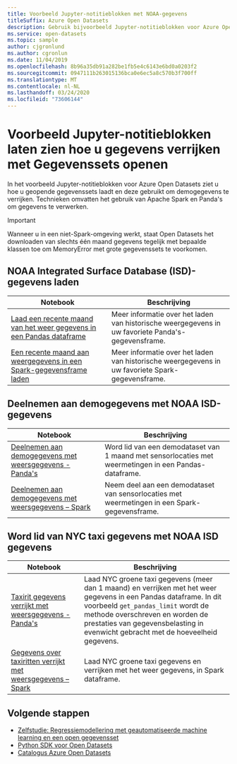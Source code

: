 ```yaml
---
title: Voorbeeld Jupyter-notitieblokken met NOAA-gegevens
titleSuffix: Azure Open Datasets
description: Gebruik bijvoorbeeld Jupyter-notitieblokken voor Azure Open Datasets voor meer informatie over het laden van geopende gegevenssets en deze gebruiken om demogegevens te verrijken. Technieken omvatten het gebruik van Spark en Panda's om gegevens te verwerken.
ms.service: open-datasets
ms.topic: sample
author: cjgronlund
ms.author: cgronlun
ms.date: 11/04/2019
ms.openlocfilehash: 8b96a35db91a282be1fb5e4c6143e6bd0a0203f2
ms.sourcegitcommit: 0947111b263015136bca0e6ec5a8c570b3f700ff
ms.translationtype: MT
ms.contentlocale: nl-NL
ms.lasthandoff: 03/24/2020
ms.locfileid: "73606144"
---
```

# <a name="example-jupyter-notebooks-show-how-to-enrich-data-with-open-datasets"></a>Voorbeeld Jupyter-notitieblokken laten zien hoe u gegevens verrijken met Gegevenssets openen 
In het voorbeeld Jupyter-notitieblokken voor Azure Open Datasets ziet u hoe u geopende gegevenssets laadt en deze gebruikt om demogegevens te verrijken. Technieken omvatten het gebruik van Apache Spark en Panda's om gegevens te verwerken.

>[!IMPORTANT]
>Wanneer u in een niet-Spark-omgeving werkt, staat Open Datasets het downloaden van slechts één maand gegevens tegelijk met bepaalde klassen toe om MemoryError met grote gegevenssets te voorkomen.

## <a name="load-noaa-integrated-surface-database-isd-data"></a>NOAA Integrated Surface Database (ISD)-gegevens laden 
|Notebook        | Beschrijving                                    |
|----------------|------------------------------------------------|
|[Laad een recente maand van het weer gegevens in een Pandas dataframe](https://github.com/Azure/OpenDatasetsNotebooks/blob/master/tutorials/data-access/02-weather-to-pandas-dataframe.ipynb) | Meer informatie over het laden van historische weergegevens in uw favoriete Panda's-gegevensframe. |
|[Een recente maand aan weergegevens in een Spark-gegevensframe laden](https://github.com/Azure/OpenDatasetsNotebooks/blob/master/tutorials/data-access/01-weather-to-spark-dataframe.ipynb) | Meer informatie over het laden van historische weergegevens in uw favoriete Spark-gegevensframe.  |

## <a name="join-demo-data-with-noaa-isd-data"></a>Deelnemen aan demogegevens met NOAA ISD-gegevens 
|Notebook        | Beschrijving                                    |
|----------------|------------------------------------------------|
|[Deelnemen aan demogegevens met weersgegevens - Panda's](https://github.com/Azure/OpenDatasetsNotebooks/blob/master/tutorials/data-join/02-weather-join-in-pandas.ipynb) | Word lid van een demodataset van 1 maand met sensorlocaties met weermetingen in een Pandas-dataframe.  |
|[Deelnemen aan demogegevens met weersgegevens – Spark](https://github.com/Azure/OpenDatasetsNotebooks/blob/master/tutorials/data-join/01-weather-join-in-spark.ipynb) | Neem deel aan een demodataset van sensorlocaties met weermetingen in een Spark-gegevensframe. |

## <a name="join-nyc-taxi-data-with-noaa-isd-data"></a>Word lid van NYC taxi gegevens met NOAA ISD gegevens 
|Notebook        | Beschrijving                                    |
|----------------|------------------------------------------------|
|[Taxirit gegevens verrijkt met weersgegevens - Panda's](https://github.com/Azure/OpenDatasetsNotebooks/blob/master/tutorials/data-join/04-nyc-taxi-join-weather-in-pandas.ipynb) | Laad NYC groene taxi gegevens (meer dan 1 maand) en verrijken met het weer gegevens in een Pandas dataframe. In dit voorbeeld `get_pandas_limit` wordt de methode overschreven en worden de prestaties van gegevensbelasting in evenwicht gebracht met de hoeveelheid gegevens.|
|[Gegevens over taxiritten verrijkt met weersgegevens – Spark](https://github.com/Azure/OpenDatasetsNotebooks/blob/master/tutorials/data-join/03-nyc-taxi-join-weather-in-spark.ipynb) | Laad NYC groene taxi gegevens en verrijken met het weer gegevens, in Spark dataframe.  |

## <a name="next-steps"></a>Volgende stappen

* [Zelfstudie: Regressiemodellering met geautomatiseerde machine learning en een open gegevensset](/azure/machine-learning/service/tutorial-auto-train-models?context=azure/open-datasets/context/open-datasets-context)
* [Python SDK voor Open Datasets](/python/api/azureml-opendatasets/azureml.opendatasets?view=azure-ml-py)
* [Catalogus Azure Open Datasets](https://azure.microsoft.com/services/open-datasets/catalog/)
